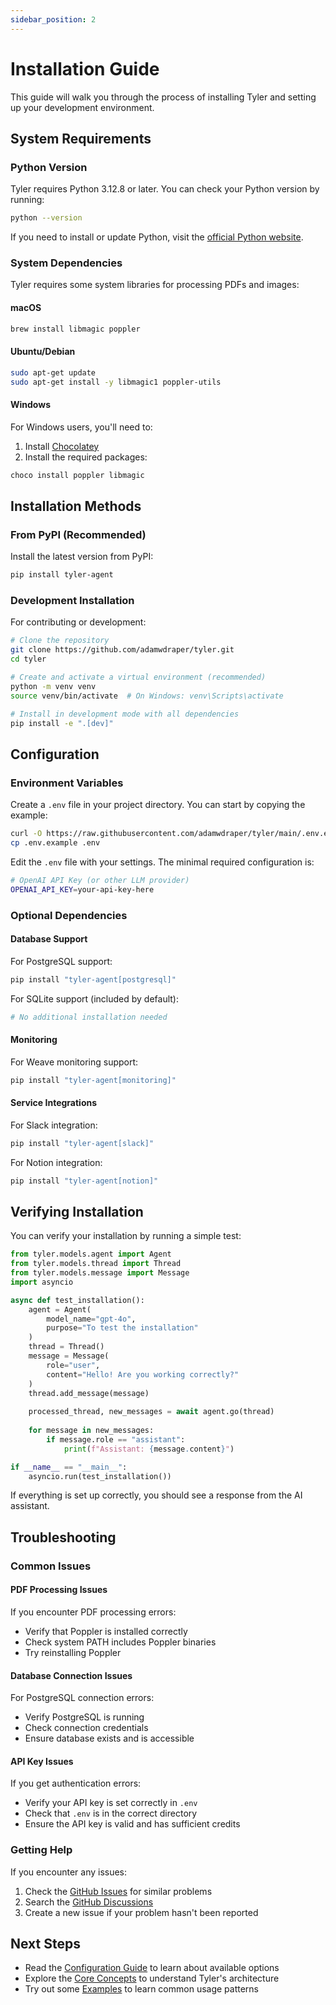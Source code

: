 ```yaml
---
sidebar_position: 2
---
```


# Installation Guide

This guide will walk you through the process of installing Tyler and setting up your development environment.

## System Requirements

### Python Version
Tyler requires Python 3.12.8 or later. You can check your Python version by running:

```bash
python --version
```

If you need to install or update Python, visit the [official Python website](https://www.python.org/downloads/).

### System Dependencies
Tyler requires some system libraries for processing PDFs and images:

#### macOS
```bash
brew install libmagic poppler
```

#### Ubuntu/Debian
```bash
sudo apt-get update
sudo apt-get install -y libmagic1 poppler-utils
```

#### Windows
For Windows users, you'll need to:
1. Install [Chocolatey](https://chocolatey.org/install)
2. Install the required packages:
```bash
choco install poppler libmagic
```

## Installation Methods

### From PyPI (Recommended)
Install the latest version from PyPI:

```bash
pip install tyler-agent
```

### Development Installation
For contributing or development:

```bash
# Clone the repository
git clone https://github.com/adamwdraper/tyler.git
cd tyler

# Create and activate a virtual environment (recommended)
python -m venv venv
source venv/bin/activate  # On Windows: venv\Scripts\activate

# Install in development mode with all dependencies
pip install -e ".[dev]"
```

## Configuration

### Environment Variables
Create a `.env` file in your project directory. You can start by copying the example:

```bash
curl -O https://raw.githubusercontent.com/adamwdraper/tyler/main/.env.example
cp .env.example .env
```

Edit the `.env` file with your settings. The minimal required configuration is:

```bash
# OpenAI API Key (or other LLM provider)
OPENAI_API_KEY=your-api-key-here
```

### Optional Dependencies

#### Database Support
For PostgreSQL support:
```bash
pip install "tyler-agent[postgresql]"
```

For SQLite support (included by default):
```bash
# No additional installation needed
```

#### Monitoring
For Weave monitoring support:
```bash
pip install "tyler-agent[monitoring]"
```

#### Service Integrations
For Slack integration:
```bash
pip install "tyler-agent[slack]"
```

For Notion integration:
```bash
pip install "tyler-agent[notion]"
```

## Verifying Installation

You can verify your installation by running a simple test:

```python
from tyler.models.agent import Agent
from tyler.models.thread import Thread
from tyler.models.message import Message
import asyncio

async def test_installation():
    agent = Agent(
        model_name="gpt-4o",
        purpose="To test the installation"
    )
    thread = Thread()
    message = Message(
        role="user",
        content="Hello! Are you working correctly?"
    )
    thread.add_message(message)
    
    processed_thread, new_messages = await agent.go(thread)
    
    for message in new_messages:
        if message.role == "assistant":
            print(f"Assistant: {message.content}")

if __name__ == "__main__":
    asyncio.run(test_installation())
```

If everything is set up correctly, you should see a response from the AI assistant.

## Troubleshooting

### Common Issues

#### PDF Processing Issues
If you encounter PDF processing errors:
- Verify that Poppler is installed correctly
- Check system PATH includes Poppler binaries
- Try reinstalling Poppler

#### Database Connection Issues
For PostgreSQL connection errors:
- Verify PostgreSQL is running
- Check connection credentials
- Ensure database exists and is accessible

#### API Key Issues
If you get authentication errors:
- Verify your API key is set correctly in `.env`
- Check that `.env` is in the correct directory
- Ensure the API key is valid and has sufficient credits

### Getting Help

If you encounter any issues:
1. Check the [GitHub Issues](https://github.com/adamwdraper/tyler/issues) for similar problems
2. Search the [GitHub Discussions](https://github.com/adamwdraper/tyler/discussions)
3. Create a new issue if your problem hasn't been reported

## Next Steps

- Read the [Configuration Guide](./configuration.md) to learn about available options
- Explore the [Core Concepts](./core-concepts.md) to understand Tyler's architecture
- Try out some [Examples](./category/examples) to learn common usage patterns 